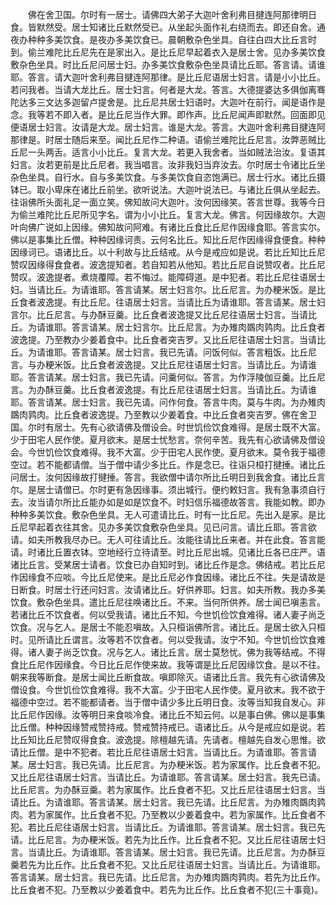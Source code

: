 <!-- { "loadSidebar": true } -->
　　佛在舍卫国。尔时有一居士。请佛四大弟子大迦叶舍利弗目揵连阿那律明日食。皆默然受。居士知诸比丘默然受已。从坐起头面作礼右绕而去。即还自舍。通夜办种种多美饮食。是夜办多美饮食已。晨朝敷杂色坐具。自往白四大比丘言时到。偷兰难陀比丘尼先在是家出入。是比丘尼早起着衣入是居士舍。见办多美饮食敷杂色坐具。时比丘尼问居士妇。办多美饮食敷杂色坐具请比丘耶。答言请。请谁耶。答言。请大迦叶舍利弗目揵连阿那律。是比丘尼语居士妇言。请是小小比丘。若问我者。当请大龙比丘。居士妇言。何者是大龙。答言。大德提婆达多俱伽离骞陀达多三文达多迦留卢提舍是。比丘尼共居士妇语时。大迦叶在前行。闻是语作是念。我等若不即入者。是比丘尼当作大罪。即作声。比丘尼闻声即默然。回面即见便语居士妇言。汝请是大龙。居士妇言。谁是大龙。答言。大迦叶舍利弗目揵连阿那律是。时居士随后来至。闻比丘尼作二种语。语偷兰难陀比丘尼言。汝弊恶贼比丘尼一头两舌。适言小小比丘。复言大龙。若更入我舍者。当如贼法治汝。复语其妇言。汝若更前是比丘尼者。我当唱言。汝非我妇当弃汝去。尔时居士令诸比丘坐杂色坐具。自行水。自与多美饮食。与多美饮食自恣饱满已。居士行水。诸比丘摄钵已。取小卑床在诸比丘前坐。欲听说法。大迦叶说法已。与诸比丘俱从坐起去。往诣佛所头面礼足一面立笑。佛知故问大迦叶。汝何因缘笑。答言世尊。我等今日为偷兰难陀比丘尼所见字名。谓为小小比丘。复言大龙。佛言。何因缘故尔。大迦叶向佛广说如上因缘。佛知故问阿难。有诸比丘食比丘尼作因缘食耶。答言实尔。佛以是事集比丘僧。种种因缘诃责。云何名比丘。知比丘尼作因缘得食便食。种种因缘诃已。语诸比丘。以十利故与比丘结戒。从今是戒应如是说。若比丘知比丘尼赞叹因缘得食食者。波逸提知者。若自知若从他知。若比丘尼自说赞叹者。比丘尼赞叹。波逸提者。煮烧覆障。若不悔过。能障碍道。是中犯者。若比丘尼往语居士妇。当请比丘。为请谁耶。答言请某。居士妇言尔。比丘尼言。为办粳米饭。是比丘食者波逸提。有比丘尼。往语居士妇言。当请比丘为请谁耶。答言请某。居士妇言尔。比丘尼言。与办酥豆羹。比丘食者波逸提又比丘尼往语居士妇言。当请比丘。为请谁耶。答言请某。居士妇言尔。比丘尼言。为办雉肉鵽肉鹑肉。比丘食者波逸提。乃至教办少姜着食中。比丘食者突吉罗。又比丘尼往语居士妇言。当请比丘。为请谁耶。答言请某。居士妇言。我已先请。问饭何似。答言粗饭。比丘尼言。与办粳米饭。比丘食者波逸提。又比丘尼往语居士妇言。当请比丘。为请谁耶。答言请某。居士妇言。我已先请。问羹何似。答言。为作浮陵伽豆羹。比丘尼言。为办酥豆羹。比丘食者波逸提。有比丘尼往语居士妇言。当请比丘。为请谁耶。答言请某。居士妇言。我已先请。问作何食。答言牛肉。莫与牛肉。为办雉肉鵽肉鹑肉。比丘食者波逸提。乃至教以少姜着食。中比丘食者突吉罗。佛在舍卫国。尔时有居士。先有心欲请佛及僧设会。时世饥俭饮食难得。是居士既不大富。少于田宅人民作使。夏月欲末。是居士忧愁言。奈何辛苦。我先有心欲请佛及僧设会。今世饥俭饮食难得。我不大富。少于田宅人民作使。夏月欲末。莫令我于福德空过。若不能都请僧。当于僧中请少多比丘。作是念已。往诣只桓打揵捶。诸比丘问居士。汝何因缘故打揵捶。答言。我欲僧中请尔所比丘明日到我舍食。诸比丘言尔。是居士请僧已。尔时更有急因缘事。须出城行。便约敕妇言。我有急事须自行去。汝当请尔所比丘能办如是如是饮食不。时妇信乐福德故答言。我能如教。即办种种多美饮食。敷杂色坐具。无人可遣请比丘。时有一比丘尼。先出入是家。是比丘尼早起着衣往其舍。见办多美饮食敷杂色坐具。见已问言。请比丘耶。答言欲请。如夫所教我尽办已。无人可往请比丘。汝能往请比丘来者。并在此食。答言能请。时诸比丘置衣钵。空地经行立待请至。时比丘尼出城。见诸比丘各已庄严。语诸比丘言。受某居士请者。饮食已办自知时到。诸比丘作是念。佛结戒。若比丘尼作因缘食不应啖。今比丘尼使来。是比丘尼必作食因缘。诸比丘不往。失是请故是日断食。时居士行还问妇言。汝请诸比丘。好供养耶。妇言。如夫所教。我办多美饮食。敷杂色坐具。遣比丘尼往唤诸比丘。不来。当何所供养。居士闻已嗔恚言。若诸比丘不饮食者。何以受我请。诸比丘不知。今世饥俭饮食难得。诸人妻子尚乏饮食。况与乞人。是居士不能忍嗔故。入只桓诣佛所言。诸比丘。是居士欲入只桓时。见所请比丘谓言。汝等若不饮食者。何以受我请。汝宁不知。今世饥俭饮食难得。诸人妻子尚乏饮食。况与乞人。诸比丘言。居士莫愁忧。佛为我等结戒。不得食比丘尼作因缘食。今日比丘尼作使来故。我等谓是比丘尼因缘饮食。是以不往。朝来我等断食。是居士闻比丘断食故。嗔即除灭。语诸比丘言。我先有心欲请佛及僧设食。今世饥俭饮食难得。我不大富。少于田宅人民作使。夏月欲末。我不欲于福德中空过。若不能都请者。当于僧中请少多比丘明日食。汝等当知我自发心。非比丘尼作因缘。汝等明日来食啖冷食。诸比丘不知云何。以是事白佛。佛以是事集比丘僧。种种因缘赞戒赞持戒。赞戒赞持戒已。语诸比丘。从今是戒应如是说。若比丘知比丘尼赞叹得食食。波逸提。除檀越先请。先请者。檀越先自发心思惟。欲请比丘僧。是中不犯者。若比丘尼往语居士妇言。当请比丘。为请谁耶。答言请某。居士妇言。我已先请。比丘尼言。为办粳米饭。若为家属作。比丘食者不犯。又比丘尼往语居士妇言。当请比丘。为请谁耶。答言请某。居士妇言。我先已请。比丘尼言。为办酥豆羹。若为家属作。比丘食者不犯。又比丘尼往语居士妇言。当请比丘。为请谁耶。答言请某。居士妇言。我已先请。比丘尼言。为办雉肉鵽肉鹑肉。若为家属作。比丘食者不犯。乃至教以少姜着食中。若为家属作。比丘食者不犯。若比丘尼往语居士妇言。当请比丘。为请谁耶。答言请某。居士妇言。我已先请。比丘尼言。为办粳米饭。若先为比丘作。比丘食者不犯。又比丘尼往语居士妇言。当请比丘。为请谁耶。答言请某。居士妇言。我已先请。比丘尼言。为办酥豆羹若先为比丘作。比丘食者不犯。又比丘尼往语居士妇言。当请比丘。为请谁耶。答言请某。居士妇言。我已先请。比丘尼言。为办雉肉鵽肉鹑肉。若先为比丘作。比丘食者不犯。乃至教以少姜着食中。若先为比丘作。比丘食者不犯(三十事竟)。
